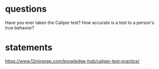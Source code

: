 # questions
Have you ever taken the Caliper test?
How accurate is a test to a person's true behavior?

# statements


https://www.12minprep.com/knowledge-hub/caliper-test-practice/